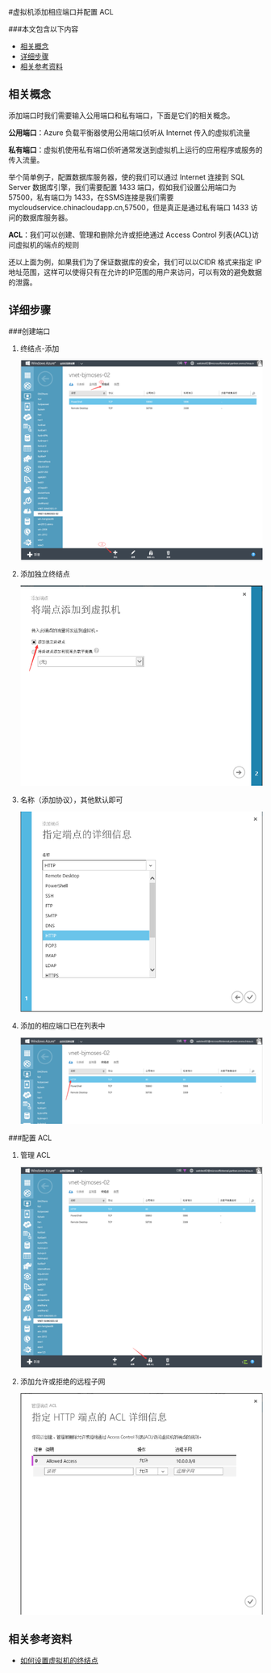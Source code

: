 
<properties 
	pageTitle="虚拟机添加相应端口并配置 ACL" 
	description="本页介绍如何为虚拟机添加相应端口并配置 ACL。" 
	services="virtual network" 
	documentationCenter="" 
	authors=""
	manager="" 
	editor=""/>
<tags ms.service="virtual-network-aog" ms.date="" wacn.date="06/08/2016"/>

#虚拟机添加相应端口并配置 ACL

###本文包含以下内容
- [相关概念](#concept)
- [详细步骤](#detail)
- [相关参考资料](#resource)
 
## <a id="concept"></a>相关概念

添加端口时我们需要输入公用端口和私有端口，下面是它们的相关概念。

**公用端口**：Azure 负载平衡器使用公用端口侦听从 Internet 传入的虚拟机流量

**私有端口**：虚拟机使用私有端口侦听通常发送到虚拟机上运行的应用程序或服务的传入流量。

举个简单例子，配置数据库服务器，使的我们可以通过 Internet 连接到 SQL Server 数据库引擎，我们需要配置 1433 端口，假如我们设置公用端口为 57500，私有端口为 1433，在SSMS连接是我们需要 mycloudservice.chinacloudapp.cn,57500，但是真正是通过私有端口 1433 访问的数据库服务器。

**ACL**：我们可以创建、管理和删除允许或拒绝通过 Access Control 列表(ACL)访问虚拟机的端点的规则

还以上面为例，如果我们为了保证数据库的安全，我们可以以CIDR 格式来指定 IP 地址范围，这样可以使得只有在允许的IP范围的用户来访问，可以有效的避免数据的泄露。
 
## <a id="detail"></a>详细步骤

###创建端口

1.	终结点-添加

	![](./media/aog-virtual-network-add-endpoint-and-acl/endpoint-list.png)

2.	添加独立终结点

	![](./media/aog-virtual-network-add-endpoint-and-acl/add-endpoint.png) 
 
3.	名称（添加协议），其他默认即可 
 
	![](./media/aog-virtual-network-add-endpoint-and-acl/endpoint-detail.png)
 
4.	添加的相应端口已在列表中
 
	![](./media/aog-virtual-network-add-endpoint-and-acl/endpoint-result-list.png)

###配置 ACL

1.	管理 ACL
 
	![](./media/aog-virtual-network-add-endpoint-and-acl/acl-list.png)

2. 添加允许或拒绝的远程子网

	![](./media/aog-virtual-network-add-endpoint-and-acl/add-acl.png)

## <a id="resource"></a>相关参考资料

- [如何设置虚拟机的终结点](/documentation/articles/virtual-machines-windows-classic-setup-endpoints)
